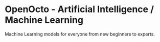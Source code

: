 # OpenOcto - Artificial Intelligence / Machine Learning

Machine Learning models for everyone from new beginners to experts.
